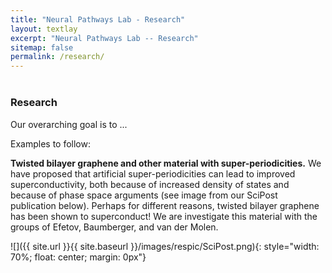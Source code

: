 ```yaml
---
title: "Neural Pathways Lab - Research"
layout: textlay
excerpt: "Neural Pathways Lab -- Research"
sitemap: false
permalink: /research/
---
```


<div style="margin-top: 40px;">

### Research

</div>

Our overarching goal is to ...

Examples to follow:

**Twisted bilayer graphene and other material with super-periodicities.**
We have proposed that artificial super-periodicities can lead to improved superconductivity, both because of increased density of states and because of phase space arguments (see image from our SciPost publication below). Perhaps for different reasons, twisted bilayer graphene has been shown to superconduct! We are investigate this material with the groups of Efetov, Baumberger, and van der Molen.

![]({{ site.url }}{{ site.baseurl }}/images/respic/SciPost.png){: style="width: 70%; float: center; margin: 0px"}

